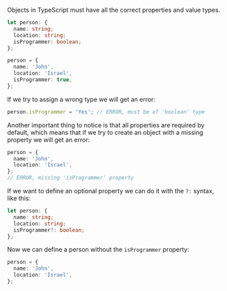 Objects in TypeScript must have all the correct properties and value types.


```ts
let person: {
  name: string;
  location: string;
  isProgrammer: boolean;
};

person = {
  name: 'John',
  location: 'Israel',
  isProgrammer: true,
};
```

If we try to assign a wrong type we will get an error:
```ts
person.isProgrammer = 'Yes'; // ERROR, must be of 'boolean' type
```

Another important thing to notice is that all properties are required by default, which means that if we try to create an object with a missing property we will get an error:
```ts
person = {
  name: 'John',
  location: 'Israel',
}; 
// ERROR, missing 'isProgrammer' property
```

If we want to define an optional property we can do it with the `?:` syntax, like this:

```ts
let person: {
  name: string;
  location: string;
  isProgrammer?: boolean;
};
```

Now we can define a person without the `isProgrammer` property:

```ts
person = {
  name: 'John',
  location: 'Israel',
}; 
```